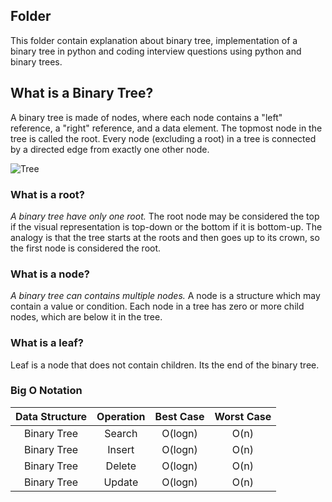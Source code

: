 ## Folder ##
This folder contain explanation about binary tree, implementation of a binary tree in python and coding interview questions using python and binary trees.

## What is a Binary Tree? ##


A binary tree is made of nodes, where each node contains a "left" reference, a "right" reference, and a data element. The topmost node in the tree is called the root. Every node (excluding a root) in a tree is connected by a directed edge from exactly one other node.


![Tree](https://user-images.githubusercontent.com/75685022/160035626-39aed772-344f-431a-a218-e00b5fdbbafb.png)


### What is a root? #
*A binary tree have only one root.*
The root node may be considered the top if the visual representation is top-down or the bottom if it is bottom-up. The analogy is that the tree starts at the roots and then goes up to its crown, so the first node is considered the root.



### What is a node? #
*A binary tree can contains multiple nodes.*
A node is a structure which may contain a value or condition. Each node in a tree has zero or more child nodes, which are below it in the tree.


### What is a leaf? #
Leaf is a node that does not contain children. Its the end of the binary tree.


### Big O Notation #
| Data Structure | Operation | Best Case | Worst Case|
| :---: | :---: | :---: | :---: |
| Binary Tree | Search | O(logn) | O(n) |
| Binary Tree | Insert | O(logn) | O(n) |
| Binary Tree | Delete | O(logn) | O(n) |
| Binary Tree | Update | O(logn) | O(n) |

